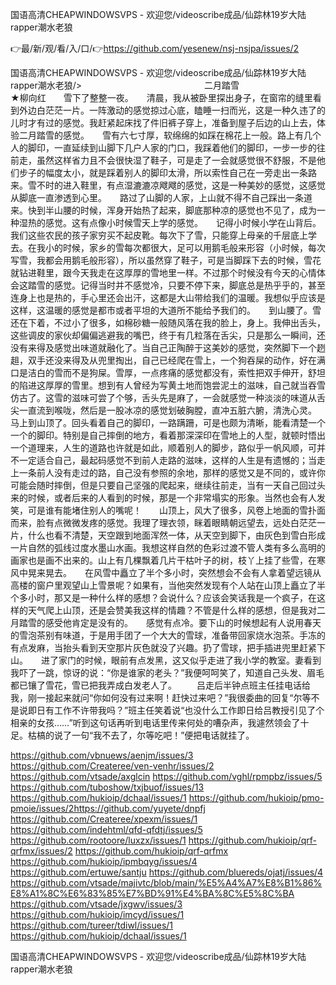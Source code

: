 国语高清CHEAPWINDOWSVPS - 欢迎您/videoscribe成品/仙踪林19岁大陆rapper潮水老狼

👉最/新/观/看/入/口/👉https://github.com/yesenew/nsj-nsjpa/issues/2

国语高清CHEAPWINDOWSVPS - 欢迎您/videoscribe成品/仙踪林19岁大陆rapper潮水老狼/>　　　　　　　　　　　　　　二月踏雪　　　　　　　　　　　　　　★柳向红　　雪下了整整一夜。　　清晨，我从被卧里探出身子，在窗帘的缝里看到外边白茫茫一片。一阵激动的感觉掠过心底，瞌睡一扫而光，这是一种久违了的儿时才有过的感觉。我赶紧起床找了件旧裤子穿上，准备到屋子后边的山上去，体验二月踏雪的感觉。　　雪有六七寸厚，软绵绵的如踩在棉花上一般。路上有几个人的脚印，一直延续到山脚下几户人家的门口，我踩着他们的脚印，一步一步的往前走，虽然这样省力且不会很快湿了鞋子，可是走了一会就感觉很不舒服，不是他们步子的幅度太小，就是踩着别人的脚印太滑，所以索性自己在一旁走出一条路来。雪不时的进入鞋里，有点湿漉漉凉飕飕的感觉，这是一种美妙的感觉，这感觉从脚底一直渗透到心里。　　路过了山脚的人家，上山就不得不自己踩出一条道来。快到半山腰的时候，浑身开始热了起来，脚底那种凉的感觉也不见了，成为一种湿热的感觉。这有点像小时候雪天上学的感觉。　　记得小时候小学在山背后。我们这些农民的孩子家穷买不起皮靴。每次下了雪，只能穿上母亲的千层底上学去。在我小的时候，家乡的雪每次都很大，足可以用鹅毛般来形容（小时候，每次写雪，我都会用鹅毛般形容），所以虽然穿了鞋子，可是当脚踩下去的时候，雪花就钻进鞋里，跟今天我走在这厚厚的雪地里一样。不过那个时候没有今天的心情体会这踏雪的感觉。记得当时并不感觉冷，只要不停下来，脚底总是热乎乎的，甚至连身上也是热的，手心里还会出汗，这都是大山带给我们的温暖。我想似乎应该是这样，这温暖的感觉是都市或者平坦的大道所不能给予我们的。　　到山腰了。雪还在下着，不过小了很多，如棉砂糖一般随风落在我的脸上，身上。我伸出舌头，这些调皮的家伙却偏偏逃避我的嘴巴，终于有几粒落在舌尖，只是那么一瞬间，还没有来得及感觉出味道就融化了。当自己正陶醉于这美妙的感觉，突然脚下一个趔趄，双手还没来得及从兜里掏出，自己已经爬在雪上，一个狗吞屎的动作，好在满口是洁白的雪而不是狗屎。雪厚，一点疼痛的感觉都没有，索性把双手伸开，舒坦的陷进这厚厚的雪里。想到有人曾经为写黄土地而饱尝泥土的滋味，自己就当吞雪仿古了。这雪的滋味可尝了个够，舌头先是麻了，一会就感觉一种淡淡的味道从舌尖一直流到喉咙，然后是一股冰凉的感觉划破胸膛，直冲五脏六腑，清洗心灵。　　马上到山顶了。回头看着自己的脚印，一路蹒跚，可是也颇为清晰，能看清楚一个一个的脚印。特别是自己摔倒的地方，看着那深深印在雪地上的人型，就顿时悟出一个道理来，人生的道路也许就是如此，顺着别人的脚步，路似乎一帆风顺，可并不一定适合自己，最起码感觉不到前人走路的滋味，这样的人生是有遗憾的；当走上一条前人没有走过的路，自己没有参照的余地，那样的感觉又是不同的，或许你可能会随时摔倒，但是只要自己坚强的爬起来，继续往前走，当有一天自己回过头来的时候，或者后来的人看到的时候，那是一个非常塌实的形象。当然也会有人发笑，可是谁有能堵住别人的嘴呢！　　山顶上，风大了很多，风卷上地面的雪扑面而来，脸有点微微发疼的感觉。我理了理衣领，眯着眼睛朝远望去，远处白茫茫一片，什么也看不清楚，天空跟到地面浑然一体，从天空到脚下，由灰色到雪白形成一片自然的弧线过度水墨山水画。我想这样自然的色彩过渡不管人类有多么高明的画家也是画不出来的。山上有几棵飘着几片干枯叶子的树，枝丫上挂了些雪，在寒风中晃来晃去。　　在风雪中矗立了半个多小时，突然想会不会有人拿着望远镜从高楼的窗户里观望山上雪景呢？如果有，当他突然发现有个人站在山顶上矗立了半个多小时，那又是一种什么样的感想？会说什么？应该会笑话我是一个疯子，在这样的天气爬上山顶，还是会赞美我这样的情趣？不管是什么样的感想，但是我对二月踏雪的感受他肯定是没有的。　　感觉有点冷。要下山的时候想起有人说用春天的雪泡茶别有味道，于是用手团了一个大大的雪球，准备带回家烧水泡茶。手冻的有点发麻，当抬头看到天空那片灰色就没了兴趣。扔了雪球，把手插进兜里赶紧下山。　　进了家门的时候，眼前有点发黑，这又似乎走进了我小学的教室。妻看到我吓了一跳，惊讶的说：“你是谁家的老头？”我便呵呵笑了，知道自己头发、眉毛都已镶了雪花，雪已把我弄成白发老人了。
　　吕走后半钟点班主任挂电话给我，刚一接起来就问“你如何没有过来啊！赶快过来吧？”我很委曲的回复“尔等不是说即日有工作不许带我吗？”班主任笑着说“也没什么工作即日给吕教授引见了个相亲的女孩……”听到这句话再听到电话里传来何处的嘈杂声，我遽然领会了十足。枯槁的说了一句“我不去了，尔等吃吧！”便把电话就挂了。


https://github.com/vbnuews/aenjm/issues/3
https://github.com/Createree/ven-venhr/issues/2
https://github.com/vtsade/axglcin
https://github.com/vghl/rpmpbz/issues/5
https://github.com/tuboshow/txjbuof/issues/13
https://github.com/hukioip/dchaal/issues/1
https://github.com/hukioip/pmo-pmoie/issues/2https://github.com/yuyete/dnpfj
https://github.com/Createree/xpexm/issues/1
https://github.com/indehtml/qfd-qfdtj/issues/5
https://github.com/rootoore/luxzx/issues/1
https://github.com/hukioip/qrf-qrfmx/issues/2
https://github.com/hukioip/qrf-qrfmx
https://github.com/hukioip/ipmbqyg/issues/4
https://github.com/ertuwe/santju
https://github.com/bluereds/ojatj/issues/4
https://github.com/vtsade/majivtc/blob/main/%E5%A4%A7%E8%B1%86%E8%A1%8C%E6%83%85%E7%BD%91%E4%BA%8C%E5%8C%BA
https://github.com/vtsade/jxgwv/issues/3
https://github.com/hukioip/imcyd/issues/1
https://github.com/tureer/tdiwl/issues/1
https://github.com/hukioip/dchaal/issues/1

国语高清CHEAPWINDOWSVPS - 欢迎您/videoscribe成品/仙踪林19岁大陆rapper潮水老狼
